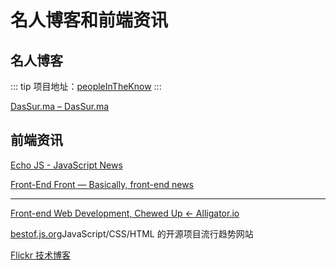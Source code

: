 # 名人博客和前端资讯

## 名人博客

::: tip
项目地址：[peopleInTheKnow](https://github.com/maoxiaoke/peopleInTheKnow)
:::

[DasSur.ma – DasSur.ma](https://dassur.ma/)

## 前端资讯

[Echo JS - JavaScript News](https://www.echojs.com/)

[Front-End Front — Basically, front-end news](https://frontendfront.com/)

----

[Front-end Web Development, Chewed Up ← Alligator.io](https://alligator.io/)

[bestof.js.org](https://bestof.js.org/)JavaScript/CSS/HTML 的开源项目流行趋势网站

[Flickr 技术博客](http://code.flickr.net/)